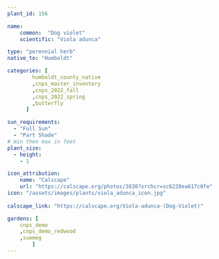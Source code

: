 ```yaml
---
plant_id: 156 

name: 
    common:  "Dog violet"   
    scientific: "Viola adunca"  

type: "perennial herb"
native_to: "Humboldt"

categories: [
        humboldt_county_native
        ,cnps_master_inventory
        ,cnps_2022_fall
        ,cnps_2022_spring
        ,butterfly
      ]

sun_requirements:
  - "Full Sun"
  - "Part Shade"
# min then max in feet
plant_size:
  - height: 
    - 1 

icon_attribution: 
    name: "Calscape"
    url: "https://calscape.org/photos/3838?srchcr=sc6228ea617c0fe"
icon: "/assets/images/plants/viola_adunca_icon.jpg"
 
calscape_link: "https://calscape.org/Viola-adunca-(Dog-Violet)"

gardens: [
    cnps_demo
    ,cnps_demo_redwood
    ,suemeg
        ]
---
```

